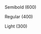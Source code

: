 <p class="ibm--type-semibold">Semibold (600)</p>
<p class="ibm--type-regular">Regular (400)</p>
<p class="ibm--type-light">Light (300)</p>
